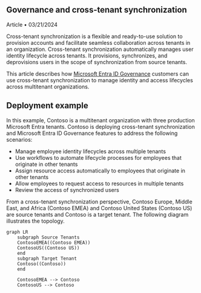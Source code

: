 ## Governance and cross-tenant synchronization

Article • 03/21/2024

Cross-tenant synchronization is a flexible and ready-to-use solution to provision accounts and facilitate seamless collaboration across tenants in an organization. Cross-tenant synchronization automatically manages user identity lifecycle across tenants. It provisions, synchronizes, and deprovisions users in the scope of synchronization from source tenants.

This article describes how [Microsoft Entra ID Governance](https://aka.ms/entra-id-governance) customers can use cross-tenant synchronization to manage identity and access lifecycles across multitenant organizations.

## Deployment example

In this example, Contoso is a multitenant organization with three production Microsoft Entra tenants. Contoso is deploying cross-tenant synchronization and Microsoft Entra ID Governance features to address the following scenarios:

- Manage employee identity lifecycles across multiple tenants
- Use workflows to automate lifecycle processes for employees that originate in other tenants
- Assign resource access automatically to employees that originate in other tenants
- Allow employees to request access to resources in multiple tenants
- Review the access of synchronized users

From a cross-tenant synchronization perspective, Contoso Europe, Middle East, and Africa (Contoso EMEA) and Contoso United States (Contoso US) are source tenants and Contoso is a target tenant. The following diagram illustrates the topology.

```mermaid
graph LR
    subgraph Source Tenants
    ContosoEMEA((Contoso EMEA))
    ContosoUS((Contoso US))
    end
    subgraph Target Tenant
    Contoso((Contoso))
    end

    ContosoEMEA --> Contoso
    ContosoUS --> Contoso
```